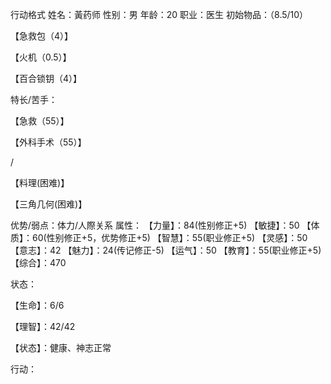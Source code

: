 行动格式
姓名：黃药师
性别：男
年龄：20
职业：医生
初始物品：（8.5/10）

【急救包（4）】

【火机（0.5）】

【百合锁钥（4）】

特长/苦手：

【急救（55）】

【外科手术（55）】

/

【料理(困难)】

【三角几何(困难)】

优势/弱点：体力/人際关系
属性：
【力量】：84(性别修正+5)
【敏捷】：50
【体质】：60(性别修正+5，优势修正+5)
【智慧】：55(职业修正+5)
【灵感】：50
【意志】：42
【魅力】：24(传记修正-5)
【运气】：50
【教育】：55(职业修正+5)
【综合】：470

状态：

【生命】：6/6

【理智】：42/42

【状态】：健康、神志正常

行动：